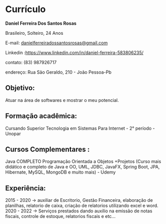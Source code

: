 **<h1> Currículo </h1>**

  **Daniel Ferreira Dos Santos Rosas**
  
  Brasileiro, Solteiro, 24 Anos
  
  E-mail: <danielferreiradossantosrosas@gmail.com>
  
  Linkedin :<https://www.linkedin.com/in/daniel-ferreira-583806235/>
  
  contato: (83) 987926717
  
  endereço: Rua São Geraldo, 210 - João Pessoa-Pb

<h2>Objetivo:</h2>

Atuar na área de softwares e mostrar o meu potencial.

<h2>Formação acadêmica: </h2>

Cursando Superior Tecnologia em Sistemas Para Internet - 2° período - Unopar

<h2>Cursos Complementares : </h2>

Java COMPLETO Programação Orientada a Objetos +Projetos (Curso mais didático e completo de Java e OO, UML, 
JDBC, JavaFX, Spring Boot, JPA, Hibernate, MySQL, MongoDB e muito mais) - Udemy

<h2>Experiência:</h2>

2015 - 2020 -> auxiliar de Escritorio, Gestão Financeira, elaboração de planilhas, relatorio de caixa, criação de relatorios utilizando excel e word.
2020 - 2022 -> Serviços prestados dando auxilio na emissão de notas fiscais, controle de estoque, relatorios fiscais e etc...
